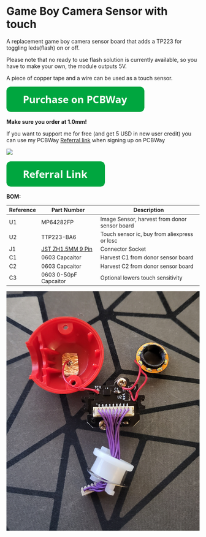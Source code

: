 # Game Boy Camera Sensor with touch

A replacement game boy camera sensor board that adds a TP223 for toggling leds(flash) on or off.

Please note that no ready to use flash solution is currently available, so you have to make your own, the module outputs 5V.

A piece of copper tape and a wire can be used as a touch sensor.


[![Purchase on PCBWay](/assets/purchase-on-pcbway.png)](https://www.pcbway.com/project/shareproject/Game_Boy_Camera_replacement_sensor_board_with_flash_toggle_c9f8312a.html)

**Make sure you order at 1.0mm!**

If you want to support me for free (and get 5 USD in new user credit) you can use my PCBWay [Referral link](https://www.pcbway.com/setinvite.aspx?inviteid=388393) when signing up on PCBWay

![](https://i.imgur.com/Iy5TtAD.png)

[![Purchase on PCBWay](/assets/referral-link.png)](https://www.pcbway.com/setinvite.aspx?inviteid=388393)


**BOM:**

| Reference | Part Number | Description |
|-|-|-|
| U1 | MP64282FP | Image Sensor, harvest from donor sensor board |
| U2 | TTP223-BA6 | Touch sensor ic, buy from aliexpress or lcsc |
| J1 | [JST ZH1.5MM 9 Pin](https://www.aliexpress.com/item/32920487056.html) | Connector Socket |
| C1 | 0603 Capcaitor | Harvest C1 from donor sensor board |
| C2 | 0603 Capcaitor | Harvest C2 from donor sensor board |
| C3 | 0603 0-50pF Capcaitor | Optional lowers touch sensitivity |

![](/assets/assembly.jpg)
